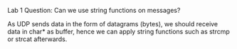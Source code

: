 Lab 1
Question: Can we use string functions on messages?

As UDP sends data in the form of datagrams (bytes), we should receive data in char* as buffer, hence we can apply string functions such as strcmp or strcat afterwards.